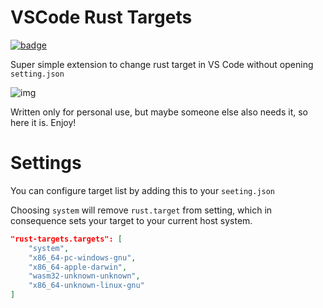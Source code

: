 # VSCode Rust Targets

[![badge](https://img.shields.io/visual-studio-marketplace/i/polymeilex.rust-targets?label=vs%20marketplace&style=flat-square)](https://marketplace.visualstudio.com/items?itemName=PolyMeilex.rust-targets)

Super simple extension to change rust target in VS Code without opening `setting.json`

![img](https://i.imgur.com/4XVZ5ko.png)

Written only for personal use, but maybe someone else also needs it, so here it is.
Enjoy!

# Settings

You can configure target list by adding this to your `seeting.json`

Choosing `system` will remove `rust.target` from setting, which in consequence sets your target to your current host system.

```json
"rust-targets.targets": [
    "system",
    "x86_64-pc-windows-gnu",
    "x86_64-apple-darwin",
    "wasm32-unknown-unknown",
    "x86_64-unknown-linux-gnu"
]
```
